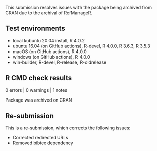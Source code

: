 This submission resolves issues with the package being archived from CRAN due to
the archival of RefManageR.

## Test environments
* local kubuntu 20.04 install, R 4.0.2
* ubuntu 16.04 (on GitHub actions), R-devel, R 4.0.0, R 3.6.3, R 3.5.3
* macOS (on GitHub actions), R 4.0.0
* windows (on GitHub actions), R 4.0.0
* win-builder, R-devel, R-release, R-oldrelease

## R CMD check results

0 errors | 0 warnings | 1 notes

Package was archived on CRAN

## Re-submission

This is a re-submission, which corrects the following issues:
* Corrected redirected URLs
* Removed bibtex dependency
